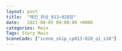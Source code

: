 ```yaml
---
layout: post
title:  "메인_회상_013~028장"
date:   2021-08-05 09:00:00 +0000
categories: Main
Tags: Story Main
SceneCode: ["scene_skip_cp013-028_q1_s10"]
---
```

